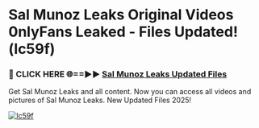 # Sal Munoz Leaks Original Videos 0nlyFans Leaked - Files Updated! (lc59f)

<h3>🔴 CLICK HERE 🌐==►► <a href="https://tinyurl.com/x26r9saj" rel="nofollow">Sal Munoz Leaks Updated Files</a></h3>

Get Sal Munoz Leaks and all content. Now you can access all videos and pictures of Sal Munoz Leaks. New Updated Files 2025!

[![lc59f](https://i.imgur.com/LkgZPqh.gif)](https://tinyurl.com/x26r9saj)
